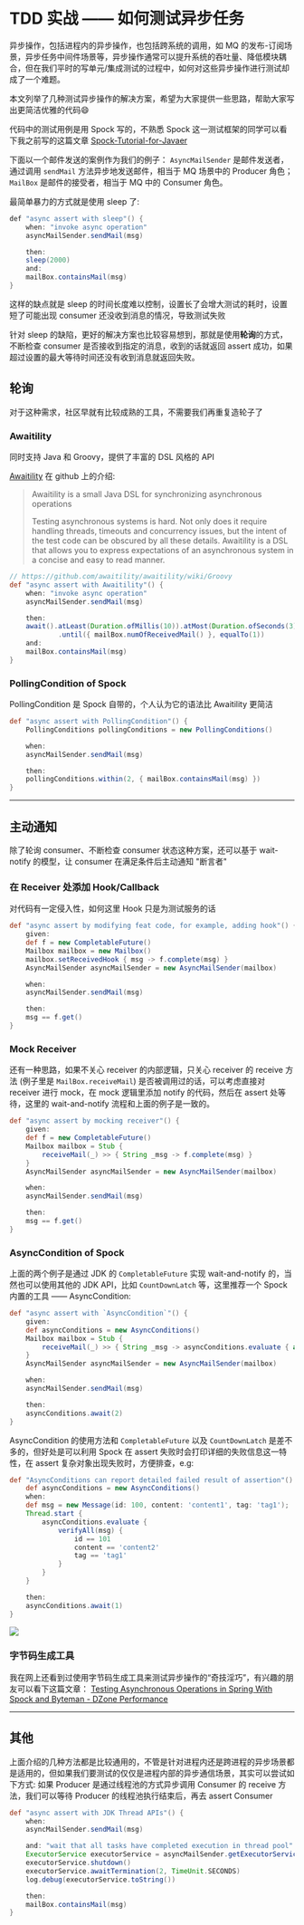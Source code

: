 # TDD 实战 —— 如何测试异步任务

异步操作，包括进程内的异步操作，也包括跨系统的调用，如 MQ 的发布-订阅场景，异步任务中间件场景等，异步操作通常可以提升系统的吞吐量、降低模块耦合，但在我们平时的写单元/集成测试的过程中，如何对这些异步操作进行测试却成了一个难题。

本文列举了几种测试异步操作的解决方案，希望为大家提供一些思路，帮助大家写出更简洁优雅的代码😄


代码中的测试用例是用 Spock 写的，不熟悉 Spock 这一测试框架的同学可以看下我之前写的这篇文章 [Spock-Tutorial-for-Javaer](https://chenxi-null.github.io/2019/01/28/Spock-Tutorial-for-Javaer/)

下面以一个邮件发送的案例作为我们的例子：
`AsyncMailSender` 是邮件发送者，通过调用 `sendMail` 方法异步地发送邮件，相当于 MQ 场景中的 Producer 角色；
`MailBox` 是邮件的接受者，相当于 MQ 中的 Consumer 角色。


最简单暴力的方式就是使用 sleep 了:
```java
def "async assert with sleep"() {
    when: "invoke async operation"
    asyncMailSender.sendMail(msg)

    then:
    sleep(2000)
    and:
    mailBox.containsMail(msg)
}
```
这样的缺点就是 sleep 的时间长度难以控制，设置长了会增大测试的耗时，设置短了可能出现 consumer 还没收到消息的情况，导致测试失败

针对 sleep 的缺陷，更好的解决方案也比较容易想到，那就是使用**轮询**的方式，不断检查 consumer 是否接收到指定的消息，收到的话就返回 assert 成功，如果超过设置的最大等待时间还没有收到消息就返回失败。


## 轮询

对于这种需求，社区早就有比较成熟的工具，不需要我们再重复造轮子了

### Awaitility
同时支持 Java 和 Groovy，提供了丰富的 DSL 风格的 API

[Awaitility](https://github.com/awaitility/awaitility) 在 github 上的介绍:
> Awaitility is a small Java DSL for synchronizing asynchronous operations
> 
> Testing asynchronous systems is hard. Not only does it require handling threads, timeouts and concurrency issues, but the intent of the test code can be obscured by all these details. Awaitility is a DSL that allows you to express expectations of an asynchronous system in a concise and easy to read manner.

```groovy
// https://github.com/awaitility/awaitility/wiki/Groovy
def "async assert with Awaitility"() {
    when: "invoke async operation"
    asyncMailSender.sendMail(msg)

    then:
    await().atLeast(Duration.ofMillis(10)).atMost(Duration.ofSeconds(3))
            .until({ mailBox.numOfReceivedMail() }, equalTo(1))
    and:
    mailBox.containsMail(msg)
}

```

### PollingCondition of Spock
PollingCondition 是 Spock 自带的，个人认为它的语法比 Awaitility 更简洁

```groovy
def "async assert with PollingCondition"() {
    PollingConditions pollingConditions = new PollingConditions()

    when:
    asyncMailSender.sendMail(msg)

    then:
    pollingConditions.within(2, { mailBox.containsMail(msg) })
}
```

---


## 主动通知

除了轮询 consumer、不断检查 consumer 状态这种方案，还可以基于 wait-notify 的模型，让 consumer 在满足条件后主动通知 "断言者"

### 在 Receiver 处添加 Hook/Callback
对代码有一定侵入性，如何这里 Hook 只是为测试服务的话
```groovy
def "async assert by modifying feat code, for example, adding hook"() {
    given:
    def f = new CompletableFuture()
    Mailbox mailbox = new Mailbox()
    mailbox.setReceivedHook { msg -> f.complete(msg) }
    AsyncMailSender asyncMailSender = new AsyncMailSender(mailbox)

    when:
    asyncMailSender.sendMail(msg)

    then:
    msg == f.get()
}
```

### Mock Receiver
还有一种思路，如果不关心 receiver 的内部逻辑，只关心 receiver 的 receive 方法 (例子里是 `MailBox.receiveMail`) 是否被调用过的话，可以考虑直接对 receiver 进行 mock，在 mock 逻辑里添加 notify 的代码，然后在 assert 处等待，这里的 wait-and-notify 流程和上面的例子是一致的。


```groovy
def "async assert by mocking receiver"() {
    given:
    def f = new CompletableFuture()
    Mailbox mailbox = Stub {
        receiveMail(_) >> { String _msg -> f.complete(msg) }
    }
    AsyncMailSender asyncMailSender = new AsyncMailSender(mailbox)

    when:
    asyncMailSender.sendMail(msg)

    then:
    msg == f.get()
}
```

### AsyncCondition of Spock
上面的两个例子是通过 JDK 的 `CompletableFuture` 实现 wait-and-notify 的，当然也可以使用其他的 JDK API，比如 `CountDownLatch` 等，这里推荐一个 Spock 内置的工具 —— AsyncCondition:
```groovy
def "async assert with `AsyncCondition`"() {
    given:
    def asyncConditions = new AsyncConditions()
    Mailbox mailbox = Stub {
        receiveMail(_) >> { String _msg -> asyncConditions.evaluate { assert _msg == msg } }
    }
    AsyncMailSender asyncMailSender = new AsyncMailSender(mailbox)

    when:
    asyncMailSender.sendMail(msg)

    then:
    asyncConditions.await(2)
}
```
AsyncCondition 的使用方法和 `CompletableFuture` 以及 `CountDownLatch` 是差不多的，但好处是可以利用 Spock 在 assert 失败时会打印详细的失败信息这一特性，在 assert 复杂对象出现失败时，方便排查，e.g:
```groovy
def "AsyncConditions can report detailed failed result of assertion"() {
    def asyncConditions = new AsyncConditions()
    when:
    def msg = new Message(id: 100, content: 'content1', tag: 'tag1');
    Thread.start {
        asyncConditions.evaluate {
            verifyAll(msg) {
                id == 101
                content == 'content2'
                tag == 'tag1'
            }
        }
    }

    then:
    asyncConditions.await(1)
}
```
![](https://chenxi-null.github.io/images/2020-07-29-11-43-33.png)

### 字节码生成工具

我在网上还看到过使用字节码生成工具来测试异步操作的“奇技淫巧”，有兴趣的朋友可以看下这篇文章：
[Testing Asynchronous Operations in Spring With Spock and Byteman - DZone Performance](https://dzone.com/articles/testing-asynchronous-operations-in-spring-with-spo)

---

## 其他
上面介绍的几种方法都是比较通用的，不管是针对进程内还是跨进程的异步场景都是适用的，但如果我们要测试的仅仅是进程内部的异步通信场景，其实可以尝试如下方式:
如果 Producer 是通过线程池的方式异步调用 Consumer 的 receive 方法，我们可以等待 Producer 的线程池执行结束后，再去 assert Consumer
```groovy
def "async assert with JDK Thread APIs"() {
    when:
    asyncMailSender.sendMail(msg)

    and: "wait that all tasks have completed execution in thread pool"
    ExecutorService executorService = asyncMailSender.getExecutorService()
    executorService.shutdown()
    executorService.awaitTermination(2, TimeUnit.SECONDS)
    log.debug(executorService.toString())

    then:
    mailBox.containsMail(msg)
}
```




